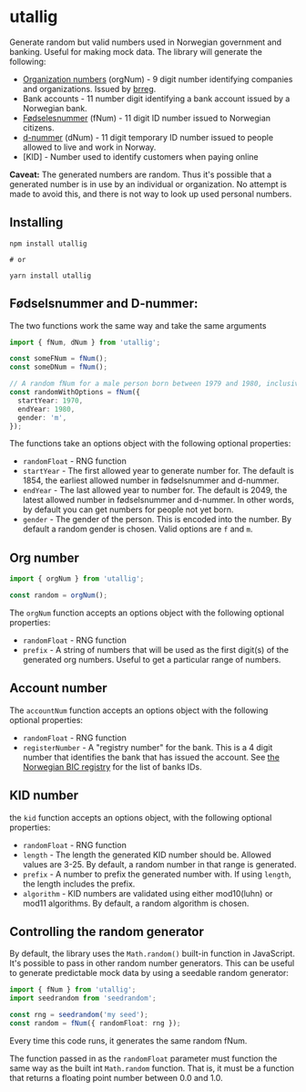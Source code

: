 # utallig

Generate random but valid numbers used in Norwegian government and banking.
Useful for making mock data. The library will generate the following:

- [Organization numbers][orgnum] (orgNum) - 9 digit number identifying companies
  and organizations. Issued by [brreg][brreg].
- Bank accounts - 11 number digit identifying a bank account issued by a
  Norwegian bank.
- [Fødselesnummer][fnum] (fNum) - 11 digit ID number issued to Norwegian
  citizens.
- [d-nummer][dnum] (dNum) - 11 digit temporary ID number issued to people
  allowed to live and work in Norway.
- [KID] - Number used to identify customers when paying online

**Caveat:** The generated numbers are random. Thus it's possible that a
generated number is in use by an individual or organization. No attempt is made
to avoid this, and there is not way to look up used personal numbers.

## Installing

```
npm install utallig

# or

yarn install utallig
```

## Fødselsnummer and D-nummer:

The two functions work the same way and take the same arguments

```typescript
import { fNum, dNum } from 'utallig';

const someFNum = fNum();
const someDNum = fNum();

// A random fNum for a male person born between 1979 and 1980, inclusive.
const randomWithOptions = fNum({
  startYear: 1970,
  endYear: 1980,
  gender: 'm',
});
```

The functions take an options object with the following optional properties:

- `randomFloat` - RNG function
- `startYear` - The first allowed year to generate number for. The default is
  1854, the earliest allowed number in fødselsnummer and d-nummer.
- `endYear` - The last allowed year to number for. The default is 2049, the
  latest allowed number in fødselsnummer and d-nummer. In other words, by
  default you can get numbers for people not yet born.
- `gender` - The gender of the person. This is encoded into the number. By
  default a random gender is chosen. Valid options are `f` and `m`.

## Org number

```typescript
import { orgNum } from 'utallig';

const random = orgNum();
```

The `orgNum` function accepts an options object with the following optional
properties:

- `randomFloat` - RNG function
- `prefix` - A string of numbers that will be used as the first digit(s) of the
  generated org numbers. Useful to get a particular range of numbers.

## Account number

The `accountNum` function accepts an options object with the following optional
properties:

- `randomFloat` - RNG function
- `registerNumber` - A "registry number" for the bank. This is a 4 digit number
  that identifies the bank that has issued the account. See [the Norwegian BIC
  registry][bic] for the list of banks IDs.

## KID number

the `kid` function accepts an options object, with the following optional
properties:

- `randomFloat` - RNG function
- `length` - The length the generated KID number should be. Allowed values are
  3-25. By default, a random number in that range is generated.
- `prefix` - A number to prefix the generated number with. If using `length`,
  the length includes the prefix.
- `algorithm` - KID numbers are validated using either mod10(luhn) or mod11
  algorithms. By default, a random algorithm is chosen.

## Controlling the random generator

By default, the library uses the `Math.random()` built-in function in
JavaScript. It's possible to pass in other random number generators. This can be
useful to generate predictable mock data by using a seedable random generator:

```typescript
import { fNum } from 'utallig';
import seedrandom from 'seedrandom';

const rng = seedrandom('my seed');
const random = fNum({ randomFloat: rng });
```

Every time this code runs, it generates the same random fNum.

The function passed in as the `randomFloat` parameter must function the same way
as the built int `Math.random` function. That is, it must be a function that
returns a floating point number between 0.0 and 1.0.

[orgnum]:
  https://www.brreg.no/om-oss/registrene-vare/om-enhetsregisteret/organisasjonsnummeret/
[brreg]: https://www.brreg.no
[dnum]:
  https://www.skatteetaten.no/person/utenlandsk/norsk-identitetsnummer/d-nummer/
[fnum]:
  https://www.skatteetaten.no/person/utenlandsk/norsk-identitetsnummer/fodselsnummer/
[bic]: https://www.bits.no/document/iban/
